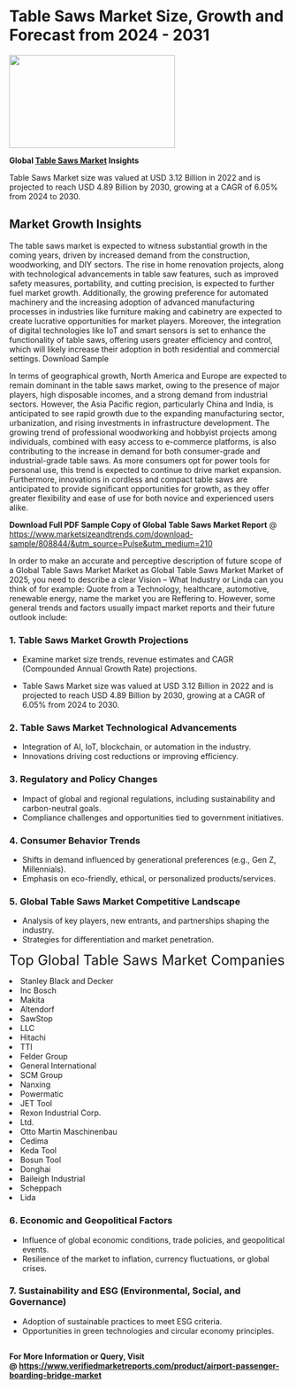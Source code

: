<H1>Table Saws Market Size, Growth and Forecast from 2024 - 2031</H1><img class="aligncenter size-medium wp-image-584254" src="https://thirdeyenews.in/wp-content/uploads/2024/09/Global-Market-Research-300x168.jpeg" alt="" width="300" height="168" /><p><strong>Global&nbsp;<a href="https://www.marketsizeandtrends.com/download-sample/808844/&amp;utm_source=Pulse&amp;utm_medium=210">Table Saws Market</a> Insights</strong></p><p>Table Saws Market size was valued at USD 3.12 Billion in 2022 and is projected to reach USD 4.89 Billion by 2030, growing at a CAGR of 6.05% from 2024 to 2030.</p><p><h2>Market Growth Insights</h2> <p>The table saws market is expected to witness substantial growth in the coming years, driven by increased demand from the construction, woodworking, and DIY sectors. The rise in home renovation projects, along with technological advancements in table saw features, such as improved safety measures, portability, and cutting precision, is expected to further fuel market growth. Additionally, the growing preference for automated machinery and the increasing adoption of advanced manufacturing processes in industries like furniture making and cabinetry are expected to create lucrative opportunities for market players. Moreover, the integration of digital technologies like IoT and smart sensors is set to enhance the functionality of table saws, offering users greater efficiency and control, which will likely increase their adoption in both residential and commercial settings. Download Sample</p> <p>In terms of geographical growth, North America and Europe are expected to remain dominant in the table saws market, owing to the presence of major players, high disposable incomes, and a strong demand from industrial sectors. However, the Asia Pacific region, particularly China and India, is anticipated to see rapid growth due to the expanding manufacturing sector, urbanization, and rising investments in infrastructure development. The growing trend of professional woodworking and hobbyist projects among individuals, combined with easy access to e-commerce platforms, is also contributing to the increase in demand for both consumer-grade and industrial-grade table saws. As more consumers opt for power tools for personal use, this trend is expected to continue to drive market expansion. Furthermore, innovations in cordless and compact table saws are anticipated to provide significant opportunities for growth, as they offer greater flexibility and ease of use for both novice and experienced users alike. </p><p><span class=""><strong>Download Full PDF Sample Copy of Global Table Saws Market Report</strong> @ <a href="https://www.marketsizeandtrends.com/download-sample/808844/&amp;utm_source=Pulse&amp;utm_medium=210" target="_blank">https://www.marketsizeandtrends.com/download-sample/808844/&amp;utm_source=Pulse&amp;utm_medium=210</a></span></p><p>In order to make an accurate and perceptive description of future scope of a Global&nbsp;Table Saws Market Market as Global&nbsp;Table Saws Market Market of 2025, you need to describe a clear Vision &ndash; What Industry or Linda can you think of for example: Quote from a Technology, healthcare, automotive, renewable energy, name the market you are Reffering to. However, some general trends and factors usually impact market reports and their future outlook include:</p><h3>1.&nbsp;<strong>Table Saws Market Growth Projections</strong></h3><ul><li>Examine market size trends, revenue estimates and CAGR (Compounded Annual Growth Rate) projections.</li><li><p>Table Saws Market size was valued at USD 3.12 Billion in 2022 and is projected to reach USD 4.89 Billion by 2030, growing at a CAGR of 6.05% from 2024 to 2030.</p></li></ul><h3>2.&nbsp;<strong>Table Saws Market Technological Advancements</strong></h3><ul><li>Integration of AI, IoT, blockchain, or automation in the industry.</li><li>Innovations driving cost reductions or improving efficiency.</li></ul><h3>3.&nbsp;<strong>Regulatory and Policy Changes</strong></h3><ul><li>Impact of global and regional regulations, including sustainability and carbon-neutral goals.</li><li>Compliance challenges and opportunities tied to government initiatives.</li></ul><h3>4.&nbsp;<strong>Consumer Behavior Trends</strong></h3><ul><li>Shifts in demand influenced by generational preferences (e.g., Gen Z, Millennials).</li><li>Emphasis on eco-friendly, ethical, or personalized products/services.</li></ul><h3>5.&nbsp;<strong>Global Table Saws Market Competitive Landscape</strong></h3><ul><li>Analysis of key players, new entrants, and partnerships shaping the industry.</li><li>Strategies for differentiation and market penetration.</li></ul><p data-pm-slice="1 1 []"><span style="color: inherit; font-family: inherit; font-size: 25px;">Top Global Table Saws Market Companies</span></p><div class="" data-test-id=""><p><li>Stanley Black and Decker</li><li> Inc Bosch</li><li> Makita</li><li> Altendorf</li><li> SawStop</li><li> LLC</li><li> Hitachi</li><li> TTI</li><li> Felder Group</li><li> General International</li><li> SCM Group</li><li> Nanxing</li><li> Powermatic</li><li> JET Tool</li><li> Rexon Industrial Corp.</li><li> Ltd.</li><li> Otto Martin Maschinenbau</li><li> Cedima</li><li> Keda Tool</li><li> Bosun Tool</li><li> Donghai</li><li> Baileigh Industrial</li><li> Scheppach</li><li> Lida</li></p></div><h3>6.&nbsp;<strong>Economic and Geopolitical Factors</strong></h3><ul><li>Influence of global economic conditions, trade policies, and geopolitical events.</li><li>Resilience of the market to inflation, currency fluctuations, or global crises.</li></ul><h3>7.&nbsp;<strong>Sustainability and ESG (Environmental, Social, and Governance)</strong></h3><ul><li>Adoption of sustainable practices to meet ESG criteria.</li><li>Opportunities in green technologies and circular economy principles.</li></ul><h2><strong style="font-size: 14px;">For More Information or Query, Visit @&nbsp;</strong><a style="background-color: #ffffff; font-size: 14px;" href="https://www.marketsizeandtrends.com/report/table-saws-market/" target="_blank">https://www.verifiedmarketreports.com/product/airport-passenger-boarding-bridge-market</a></h2>
